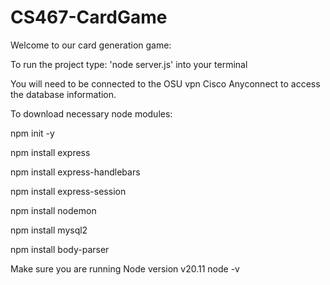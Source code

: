 # CS467-CardGame

Welcome to our card generation game:

To run the project type: 'node server.js' into your terminal

You will need to be connected to the OSU vpn Cisco Anyconnect
to access the database information.

To download necessary node modules:
<p>npm init -y</p>
<p>npm install express</p>
<p>npm install express-handlebars</p>
<p>npm install express-session</p>
<p>npm install nodemon        </p>
<p>npm install mysql2</p>
<p>npm install body-parser</p>

Make sure you are running Node version v20.11
node -v
